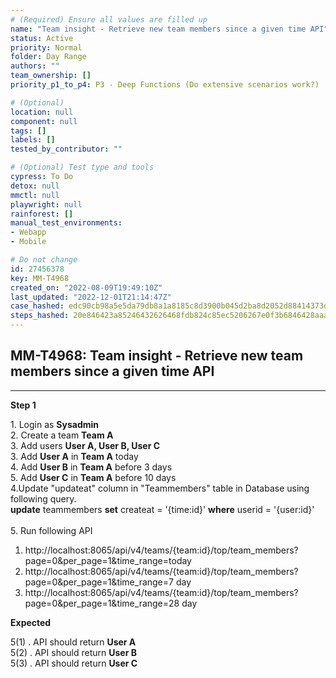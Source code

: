 ```yaml
---
# (Required) Ensure all values are filled up
name: "Team insight - Retrieve new team members since a given time API"
status: Active
priority: Normal
folder: Day Range
authors: ""
team_ownership: []
priority_p1_to_p4: P3 - Deep Functions (Do extensive scenarios work?)

# (Optional)
location: null
component: null
tags: []
labels: []
tested_by_contributor: ""

# (Optional) Test type and tools
cypress: To Do
detox: null
mmctl: null
playwright: null
rainforest: []
manual_test_environments:
- Webapp
- Mobile

# Do not change
id: 27456378
key: MM-T4968
created_on: "2022-08-09T19:49:10Z"
last_updated: "2022-12-01T21:14:47Z"
case_hashed: edc90cb98a5e5da79db8a1a8185c8d3900b045d2ba8d2052d88414373d2c4f751b47848b8a4353046b8506c3fbb08a5c
steps_hashed: 20e846423a85246432626468fdb824c85ec5206267e0f3b6846428aaa4d3e1df5073fa240ee899b2c19a62f2b0a2f86a
---
```


<!-- (Auto-generated) Based on frontmatter's "key" and "name" -->

## MM-T4968: Team insight - Retrieve new team members since a given time API

---

**Step 1**

1\. Login as **Sysadmin**\
2\. Create a team **Team A**\
3\. Add users **User A, User B, User C**\
3\. Add **User A** in **Team A** today\
4\. Add **User B** in **Team A** before 3 days\
5\. Add **User C** in **Team A** before 10 days\
4.Update "updateat" column in "Teammembers" table in Database using following query.\
**update** teammembers **set** createat = '{time:id}' **where** userid = '{user:id}'\
\
5\. Run following API

1. http\://localhost:8065/api/v4/teams/{team:id}/top/team\_members?page=0\&per\_page=1\&time\_range=today
2. http\://localhost:8065/api/v4/teams/{team:id}/top/team\_members?page=0\&per\_page=1\&time\_range=7 day
3. http\://localhost:8065/api/v4/teams/{team:id}/top/team\_members?page=0\&per\_page=1\&time\_range=28 day

**Expected**

5(1) . API should return **User A**\
5(2) . API should return **User B**\
5(3) . API should return **User C**
